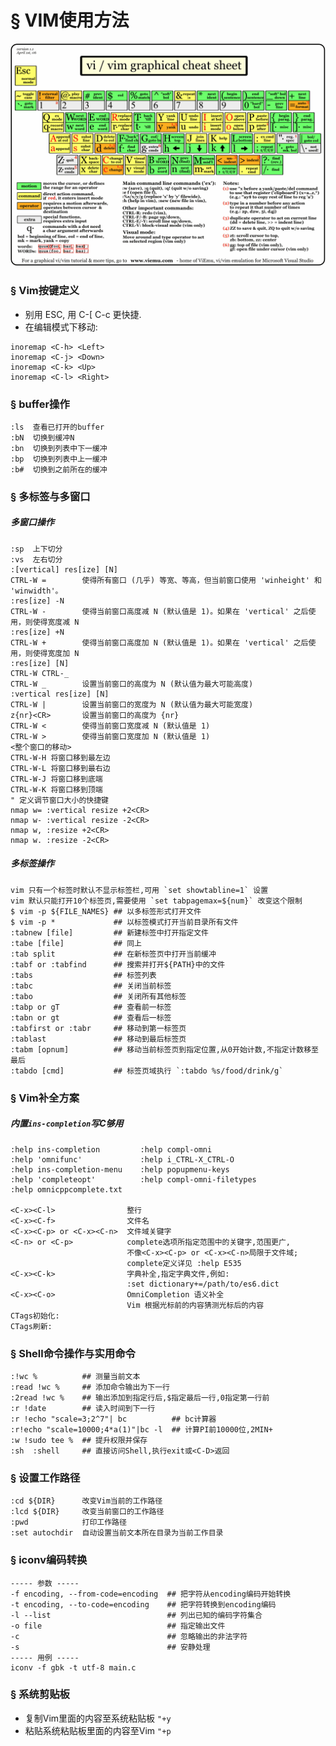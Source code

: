 # &sect; VIM使用方法 #

<!-- TOC -->

![](images/vi-vim-cheat-sheet.gif 'vi-vim-cheat-sheet')

### &sect; Vim按键定义 ###
* 别用 ESC, 用 C-[ C-c 更快捷.
* 在编辑模式下移动:
```vim
inoremap <C-h> <Left>
inoremap <C-j> <Down>
inoremap <C-k> <Up>
inoremap <C-l> <Right>
```

### &sect; buffer操作 ###
```vim
:ls  查看已打开的buffer
:bN  切换到缓冲N
:bn  切换到列表中下一缓冲
:bp  切换到列表中上一缓冲
:b#  切换到之前所在的缓冲
```

### &sect; 多标签与多窗口 ###
##### 多窗口操作 #####
```vim
:sp  上下切分
:vs  左右切分
:[vertical] res[ize] [N]
CTRL-W =        使得所有窗口 (几乎) 等宽、等高，但当前窗口使用 'winheight' 和 'winwidth'。
:res[ize] -N
CTRL-W -        使得当前窗口高度减 N (默认值是 1)。如果在 'vertical' 之后使用，则使得宽度减 N
:res[ize] +N
CTRL-W +        使得当前窗口高度加 N (默认值是 1)。如果在 'vertical' 之后使用，则使得宽度加 N
:res[ize] [N]
CTRL-W CTRL-_
CTRL-W _        设置当前窗口的高度为 N (默认值为最大可能高度)
:vertical res[ize] [N]
CTRL-W |        设置当前窗口的宽度为 N (默认值为最大可能宽度)
z{nr}<CR>       设置当前窗口的高度为 {nr}  
CTRL-W <        使得当前窗口宽度减 N (默认值是 1)
CTRL-W >        使得当前窗口宽度加 N (默认值是 1)
<整个窗口的移动>
CTRL-W-H 将窗口移到最左边
CTRL-W-L 将窗口移到最右边
CTRL-W-J 将窗口移到底端
CTRL-W-K 将窗口移到顶端
" 定义调节窗口大小的快捷键
nmap w= :vertical resize +2<CR>
nmap w- :vertical resize -2<CR>
nmap w, :resize +2<CR>
nmap w. :resize -2<CR>
```
##### 多标签操作 #####
```vim
vim 只有一个标签时默认不显示标签栏,可用 `set showtabline=1` 设置
vim 默认只能打开10个标签页,需要使用 `set tabpagemax=${num}` 改变这个限制
$ vim -p ${FILE_NAMES} ## 以多标签形式打开文件
$ vim -p *             ## 以标签模式打开当前目录所有文件
:tabnew [file]         ## 新建标签中打开指定文件
:tabe [file]           ## 同上
:tab split             ## 在新标签页中打开当前缓冲
:tabf or :tabfind      ## 搜索并打开${PATH}中的文件
:tabs                  ## 标签列表
:tabc                  ## 关闭当前标签
:tabo                  ## 关闭所有其他标签
:tabp or gT            ## 查看前一标签
:tabn or gt            ## 查看后一标签
:tabfirst or :tabr     ## 移动到第一标签页
:tablast               ## 移动到最后标签页
:tabm [opnum]          ## 移动当前标签页到指定位置,从0开始计数,不指定计数移至最后
:tabdo [cmd]           ## 标签页域执行 `:tabdo %s/food/drink/g`
```

### &sect; Vim补全方案 ###
##### 内置`ins-completion`写C够用 #####
```vim
:help ins-completion         :help compl-omni
:help 'omnifunc'             :help i_CTRL-X_CTRL-O
:help ins-completion-menu    :help popupmenu-keys
:help 'completeopt'          :help compl-omni-filetypes
:help omnicppcomplete.txt

<C-x><C-l>                整行
<C-x><C-f>                文件名
<C-x><C-p> or <C-x><C-n>  文件域关键字
<C-n> or <C-p>            complete选项所指定范围中的关键字,范围更广,
                          不像<C-x><C-p> or <C-x><C-n>局限于文件域;
                          complete定义详见 :help E535
<C-x><C-k>                字典补全,指定字典文件,例如:
                          :set dictionary+=/path/to/es6.dict
<C-x><C-o>                OmniCompletion 语义补全
                          Vim 根据光标前的内容猜测光标后的内容
CTags初始化:
CTags刷新:
```

### &sect; Shell命令操作与实用命令 ###
```vim
:!wc %          ## 测量当前文本
:read !wc %     ## 添加命令输出为下一行
:2read !wc %    ## 输出添加到指定行后,$指定最后一行,0指定第一行前
:r !date        ## 读入时间到下一行
:r !echo "scale=3;2^7"| bc          ## bc计算器
:r!echo "scale=10000;4*a(1)"|bc -l  ## 计算PI前10000位,2MIN+
:w !sudo tee %  ## 提升权限并保存
:sh  :shell     ## 直接访问Shell,执行exit或<C-D>返回
```

### &sect; 设置工作路径 ###
```vim
:cd ${DIR}      改变Vim当前的工作路径
:lcd ${DIR}     改变当前窗口的工作路径
:pwd            打印工作路径
:set autochdir  自动设置当前文本所在目录为当前工作目录
```

### &sect; iconv编码转换 ###
```vim
----- 参数 -----
-f encoding, --from-code=encoding  ## 把字符从encoding编码开始转换
-t encoding, --to-code=encoding    ## 把字符转换到encoding编码
-l --list                          ## 列出已知的编码字符集合
-o file                            ## 指定输出文件
-c                                 ## 忽略输出的非法字符
-s                                 ## 安静处理
----- 用例 -----
iconv -f gbk -t utf-8 main.c
```

### &sect; 系统剪贴板 ###
* 复制Vim里面的内容至系统粘贴板 `"+y`
* 粘贴系统粘贴板里面的内容至Vim `"+p`

